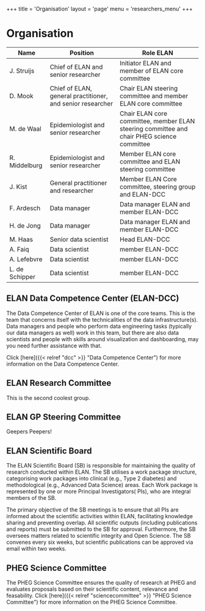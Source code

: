 +++
title = 'Organisation'
layout = 'page'
menu = 'researchers_menu'
+++

# Organisation

| Name     | Position | Role ELAN | 
| -------- | ------- | ------- |
| J. Struijs  | Chief of ELAN and senior researcher | Initiator ELAN and member of ELAN core committee |
| D. Mook | Chief of ELAN, general practitioner, and senior researcher | Chair ELAN steering committee and member ELAN core committee   |
| M. de Waal | Epidemiologist and senior researcher | Chair ELAN core committee, member ELAN steering committee and chair PHEG science committee |
| R. Middelburg | Epidemiologist and senior researcher | Member ELAN core committee and ELAN steering committee |
| J. Kist | General practitioner and researcher | Member ELAN Core committee, steering group and ELAN-DCC |
| F. Ardesch | Data manager | Data manager ELAN and member ELAN-DCC |
| H. de Jong | Data manager | Data manager ELAN and member ELAN-DCC |
| M. Haas | Senior data scientist | Head ELAN-DCC |
| A. Faiq | Data scientist | member ELAN-DCC |
| A. Lefebvre | Data scientist | member ELAN-DCC |
| L. de Schipper | Data scientist | member ELAN-DCC |

## ELAN Data Competence Center (ELAN-DCC)
The Data Competence Center of ELAN is one of the core teams. This is the team that concerns itself with the technicalities of the data infrastructure(s). Data managers and people who perform data engineering tasks (typically our data managers as well) work in this team, but there are also data scientists and people with skills around visualization and dashboarding, may you need further assistance with that.

Click [here]({{< relref "dcc" >}} "Data Competence Center") for more information on the Data Competence Center.

## ELAN Research Committee
This is the second coolest group.

## ELAN GP Steering Committee
Geepers Peepers!

## ELAN Scientific Board
The ELAN Scientific Board (SB) is responsible for maintaining the quality of research
conducted within ELAN. The SB utilises a work package structure,
categorising work packages into clinical (e.g., Type 2 diabetes) and
methodological (e.g., Advanced Data Science) areas. Each Work package is represented
by one or more Principal Investigators( PIs), who are integral members of the SB.

The primary objective of the SB meetings is to ensure that all PIs are informed 
about the scientific activities within ELAN, facilitating knowledge sharing and 
preventing overlap. All scientific outputs (including publications and reports) 
must be submitted to the SB for approval. Furthermore, the SB oversees matters 
related to scientific integrity and Open Science. The SB convenes every six weeks, 
but scientific publications can be approved via email within two weeks.


## PHEG Science Committee
The PHEG Science Committee ensures the quality of research at PHEG and evaluates 
proposals based on their scientific content, relevance and feasability. Click [here]({{< relref "sciencecommittee" >}} "PHEG Science Committee") for more information on the PHEG Science Committee.
